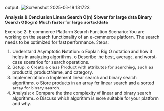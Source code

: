 output:
![Screenshot 2025-06-19 131723](https://github.com/user-attachments/assets/6d0d7b86-d408-49e9-bcb4-1c9942d6a7b0)

**Analysis & Conclusion
Linear Search	O(n)	Slower for large data
Binary Search	O(log n)	Much faster for large sorted data**

Exercise 2: E-commerce Platform Search Function
Scenario: 
You are working on the search functionality of an e-commerce platform. The search needs to be optimized for fast performance.
Steps:
1.	Understand Asymptotic Notation:
o	Explain Big O notation and how it helps in analyzing algorithms.
o	Describe the best, average, and worst-case scenarios for search operations.
2.	Setup:
o	Create a class Product with attributes for searching, such as productId, productName, and category.
3.	Implementation:
o	Implement linear search and binary search algorithms.
o	Store products in an array for linear search and a sorted array for binary search.
4.	Analysis:
o	Compare the time complexity of linear and binary search algorithms.
o	Discuss which algorithm is more suitable for your platform and why.




